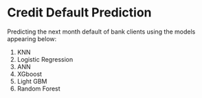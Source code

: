 # Credit Default Prediction

Predicting the next month default of bank clients using the models appearing below:

1. KNN
2. Logistic Regression
3. ANN
4. XGboost
5. Light GBM
6. Random Forest
